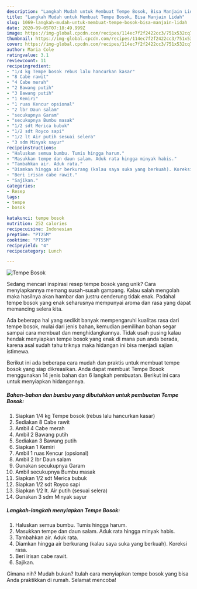```yaml
---
description: "Langkah Mudah untuk Membuat Tempe Bosok, Bisa Manjain Lidah"
title: "Langkah Mudah untuk Membuat Tempe Bosok, Bisa Manjain Lidah"
slug: 1069-langkah-mudah-untuk-membuat-tempe-bosok-bisa-manjain-lidah
date: 2020-09-05T07:18:49.999Z
image: https://img-global.cpcdn.com/recipes/114ec7f2f2422cc3/751x532cq70/tempe-bosok-foto-resep-utama.jpg
thumbnail: https://img-global.cpcdn.com/recipes/114ec7f2f2422cc3/751x532cq70/tempe-bosok-foto-resep-utama.jpg
cover: https://img-global.cpcdn.com/recipes/114ec7f2f2422cc3/751x532cq70/tempe-bosok-foto-resep-utama.jpg
author: Maria Cole
ratingvalue: 3.1
reviewcount: 11
recipeingredient:
- "1/4 kg Tempe bosok rebus lalu hancurkan kasar"
- "8 Cabe rawit"
- "4 Cabe merah"
- "2 Bawang putih"
- "3 Bawang putih"
- "1 Kemiri"
- "1 ruas Kencur opsional"
- "2 lbr Daun salam"
- "secukupnya Garam"
- "secukupnya Bumbu masak"
- "1/2 sdt Merica bubuk"
- "1/2 sdt Royco sapi"
- "1/2 lt Air putih sesuai selera"
- "3 sdm Minyak sayur"
recipeinstructions:
- "Haluskan semua bumbu. Tumis hingga harum."
- "Masukkan tempe dan daun salam. Aduk rata hingga minyak habis."
- "Tambahkan air. Aduk rata."
- "Diamkan hingga air berkurang (kalau saya suka yang berkuah). Koreksi rasa."
- "Beri irisan cabe rawit."
- "Sajikan."
categories:
- Resep
tags:
- tempe
- bosok

katakunci: tempe bosok 
nutrition: 252 calories
recipecuisine: Indonesian
preptime: "PT25M"
cooktime: "PT55M"
recipeyield: "4"
recipecategory: Lunch

---
```



![Tempe Bosok](https://img-global.cpcdn.com/recipes/114ec7f2f2422cc3/751x532cq70/tempe-bosok-foto-resep-utama.jpg)

Sedang mencari inspirasi resep tempe bosok yang unik? Cara menyiapkannya memang susah-susah gampang. Kalau salah mengolah maka hasilnya akan hambar dan justru cenderung tidak enak. Padahal tempe bosok yang enak seharusnya mempunyai aroma dan rasa yang dapat memancing selera kita.



Ada beberapa hal yang sedikit banyak mempengaruhi kualitas rasa dari tempe bosok, mulai dari jenis bahan, kemudian pemilihan bahan segar sampai cara membuat dan menghidangkannya. Tidak usah pusing kalau hendak menyiapkan tempe bosok yang enak di mana pun anda berada, karena asal sudah tahu triknya maka hidangan ini bisa menjadi sajian istimewa.


Berikut ini ada beberapa cara mudah dan praktis untuk membuat tempe bosok yang siap dikreasikan. Anda dapat membuat Tempe Bosok menggunakan 14 jenis bahan dan 6 langkah pembuatan. Berikut ini cara untuk menyiapkan hidangannya.

<!--inarticleads1-->

##### Bahan-bahan dan bumbu yang dibutuhkan untuk pembuatan Tempe Bosok:

1. Siapkan 1/4 kg Tempe bosok (rebus lalu hancurkan kasar)
1. Sediakan 8 Cabe rawit
1. Ambil 4 Cabe merah
1. Ambil 2 Bawang putih
1. Sediakan 3 Bawang putih
1. Siapkan 1 Kemiri
1. Ambil 1 ruas Kencur (opsional)
1. Ambil 2 lbr Daun salam
1. Gunakan secukupnya Garam
1. Ambil secukupnya Bumbu masak
1. Siapkan 1/2 sdt Merica bubuk
1. Siapkan 1/2 sdt Royco sapi
1. Siapkan 1/2 lt. Air putih (sesuai selera)
1. Gunakan 3 sdm Minyak sayur




<!--inarticleads2-->

##### Langkah-langkah menyiapkan Tempe Bosok:

1. Haluskan semua bumbu. Tumis hingga harum.
1. Masukkan tempe dan daun salam. Aduk rata hingga minyak habis.
1. Tambahkan air. Aduk rata.
1. Diamkan hingga air berkurang (kalau saya suka yang berkuah). Koreksi rasa.
1. Beri irisan cabe rawit.
1. Sajikan.




Gimana nih? Mudah bukan? Itulah cara menyiapkan tempe bosok yang bisa Anda praktikkan di rumah. Selamat mencoba!
